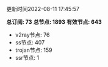 更新时间2022-08-11 17:45:57

**总订阅: 73**
**总节点: 1893**
**有效节点: 643**
- v2ray节点: 76
- ss节点: 407
- trojan节点: 159
- ssr节点: 1
